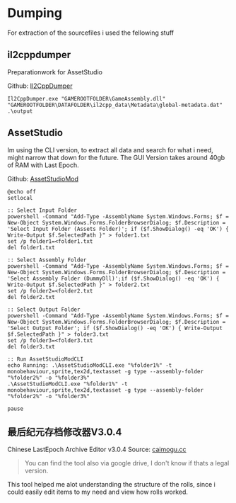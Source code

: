 # Dumping

For extraction of the sourcefiles i used the fellowing stuff

## il2cppdumper

Preparationwork for AssetStudio

Github: [Il2CppDumper](https://github.com/Perfare/Il2CppDumper)

```
Il2CppDumper.exe "GAMEROOTFOLDER\GameAssembly.dll" "GAMEROOTFOLDER\DATAFOLDER\il2cpp_data\Metadata\global-metadata.dat" .\output
```

## AssetStudio

Im using the CLI version, to extract all data and search for what i need, might narrow that down for the future. The GUI Version takes around 40gb of RAM with Last Epoch.

Github: [AssetStudioMod](https://github.com/aelurum/AssetStudio)

```
@echo off
setlocal

:: Select Input Folder
powershell -Command "Add-Type -AssemblyName System.Windows.Forms; $f = New-Object System.Windows.Forms.FolderBrowserDialog; $f.Description = 'Select Input Folder (Assets Folder)'; if ($f.ShowDialog() -eq 'OK') { Write-Output $f.SelectedPath }" > folder1.txt
set /p folder1=<folder1.txt
del folder1.txt

:: Select Assembly Folder
powershell -Command "Add-Type -AssemblyName System.Windows.Forms; $f = New-Object System.Windows.Forms.FolderBrowserDialog; $f.Description = 'Select Assembly Folder (DummyDll)';if ($f.ShowDialog() -eq 'OK') { Write-Output $f.SelectedPath }" > folder2.txt
set /p folder2=<folder2.txt
del folder2.txt

:: Select Output Folder
powershell -Command "Add-Type -AssemblyName System.Windows.Forms; $f = New-Object System.Windows.Forms.FolderBrowserDialog; $f.Description = 'Select Output Folder'; if ($f.ShowDialog() -eq 'OK') { Write-Output $f.SelectedPath }" > folder3.txt
set /p folder3=<folder3.txt
del folder3.txt

:: Run AssetStudioModCLI
echo Running: .\AssetStudioModCLI.exe "%folder1%" -t monobehaviour,sprite,tex2d,textasset -g type --assembly-folder "%folder2%" -o "%folder3%"
.\AssetStudioModCLI.exe "%folder1%" -t monobehaviour,sprite,tex2d,textasset -g type --assembly-folder "%folder2%" -o "%folder3%"

pause
```

## 最后纪元存档修改器V3.0.4

Chinese LastEpoch Archive Editor v3.0.4
Source: [caimogu.cc](https://www.caimogu.cc/post/285188.html)

> You can find the tool also via google drive, I don't know if thats a legal version.

This tool helped me alot understanding the structure of the rolls, since i could easily edit items to my need and view how rolls worked.